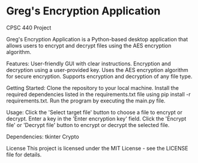 # Greg's Encryption Application

CPSC 440 Project

Greg's Encryption Application is a Python-based desktop application that allows users to encrypt and decrypt files using the AES encryption algorithm.

Features: 
User-friendly GUI with clear instructions.
Encryption and decryption using a user-provided key.
Uses the AES encryption algorithm for secure encryption.
Supports encryption and decryption of any file type.

Getting Started: 
Clone the repository to your local machine.
Install the required dependencies listed in the requirements.txt file using pip install -r requirements.txt.
Run the program by executing the main.py file.

Usage: 
Click the 'Select target file' button to choose a file to encrypt or decrypt.
Enter a key in the 'Enter encryption key' field.
Click the 'Encrypt file' or 'Decrypt file' button to encrypt or decrypt the selected file.

Dependencies: 
tkinter
Crypto

License
This project is licensed under the MIT License - see the LICENSE file for details.
